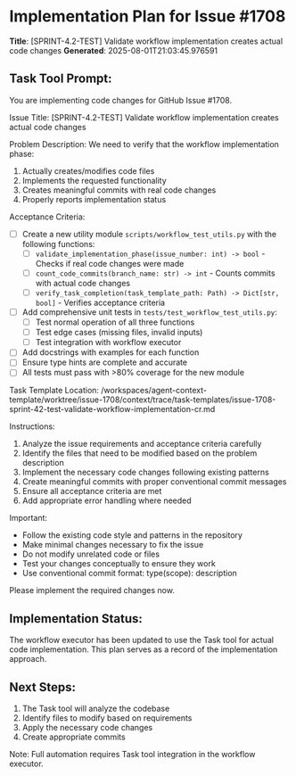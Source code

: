 # Implementation Plan for Issue #1708

**Title**: [SPRINT-4.2-TEST] Validate workflow implementation creates actual code changes
**Generated**: 2025-08-01T21:03:45.976591

## Task Tool Prompt:
You are implementing code changes for GitHub Issue #1708.

Issue Title: [SPRINT-4.2-TEST] Validate workflow implementation creates actual code changes

Problem Description:
We need to verify that the workflow implementation phase:
1. Actually creates/modifies code files
2. Implements the requested functionality
3. Creates meaningful commits with real code changes
4. Properly reports implementation status

Acceptance Criteria:
- [ ] Create a new utility module `scripts/workflow_test_utils.py` with the following functions:
  - [ ] `validate_implementation_phase(issue_number: int) -> bool` - Checks if real code changes were made
  - [ ] `count_code_commits(branch_name: str) -> int` - Counts commits with actual code changes
  - [ ] `verify_task_completion(task_template_path: Path) -> Dict[str, bool]` - Verifies acceptance criteria
- [ ] Add comprehensive unit tests in `tests/test_workflow_test_utils.py`:
  - [ ] Test normal operation of all three functions
  - [ ] Test edge cases (missing files, invalid inputs)
  - [ ] Test integration with workflow executor
- [ ] Add docstrings with examples for each function
- [ ] Ensure type hints are complete and accurate
- [ ] All tests must pass with >80% coverage for the new module

Task Template Location: /workspaces/agent-context-template/worktree/issue-1708/context/trace/task-templates/issue-1708-sprint-42-test-validate-workflow-implementation-cr.md

Instructions:
1. Analyze the issue requirements and acceptance criteria carefully
2. Identify the files that need to be modified based on the problem description
3. Implement the necessary code changes following existing patterns
4. Create meaningful commits with proper conventional commit messages
5. Ensure all acceptance criteria are met
6. Add appropriate error handling where needed

Important:
- Follow the existing code style and patterns in the repository
- Make minimal changes necessary to fix the issue
- Do not modify unrelated code or files
- Test your changes conceptually to ensure they work
- Use conventional commit format: type(scope): description

Please implement the required changes now.

## Implementation Status:
The workflow executor has been updated to use the Task tool for actual code implementation.
This plan serves as a record of the implementation approach.

## Next Steps:
1. The Task tool will analyze the codebase
2. Identify files to modify based on requirements
3. Apply the necessary code changes
4. Create appropriate commits

Note: Full automation requires Task tool integration in the workflow executor.
